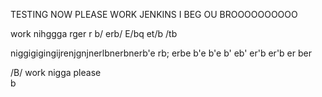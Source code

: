 TESTING NOW 
PLEASE WORK JENKINS 
I BEG OU BROOOOOOOOOO




work nihggga 
rger
r
b/
erb/
E/bq
et/b
/tb




niggigigingijrenjgnjnerlbnerbnerb'e
rb;
erbe
b'e
b'e
b'
eb'
er'b
er'b
er
ber

/B/
work
nigga please
\
b